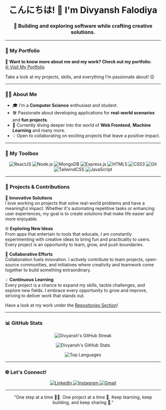 <h1 align="center">こんにちは! 👋 I'm Divyansh Falodiya</h1>
<h3 align="center">🚀 Building and exploring software while crafting creative solutions.</h3>

---

### 🔗 My Portfolio

🎨 **Want to know more about me and my work? Check out my portfolio:**  
[🌐 Visit My Portfolio](https://divyanshf.netlify.app)  

Take a look at my projects, skills, and everything I’m passionate about! 😊

---

### 👨‍💻 About Me

- 🎓 I’m a **Computer Science** enthusiast and student.
- 🛠️ Passionate about developing applications for **real-world scenarios** and **fun projects**.
- 🌱 Currently diving deeper into the world of **Web Frontend**, **Machine Learning** and many more.
- 💡 Open to collaborating on exciting projects that leave a positive impact.

---

### 🔧 My Toolbox

<p align="center">
  <img src="https://img.shields.io/badge/ReactJS-%2320232a.svg?style=for-the-badge&logo=react&logoColor=%2361DAFB" alt="ReactJS" />
  <img src="https://img.shields.io/badge/Node.js-%2343853D.svg?style=for-the-badge&logo=node.js&logoColor=white" alt="Node.js" />
  <img src="https://img.shields.io/badge/MongoDB-%234ea94b.svg?style=for-the-badge&logo=mongodb&logoColor=white" alt="MongoDB" />
  <img src="https://img.shields.io/badge/Express.js-%23000000.svg?style=for-the-badge&logo=express&logoColor=white" alt="Express.js" />
  <img src="https://img.shields.io/badge/HTML5-%23E34F26.svg?style=for-the-badge&logo=html5&logoColor=white" alt="HTML5" />
  <img src="https://img.shields.io/badge/CSS3-%231572B6.svg?style=for-the-badge&logo=css3&logoColor=white" alt="CSS3" />
  <img src="https://img.shields.io/badge/Git-%23F05033.svg?style=for-the-badge&logo=git&logoColor=white" alt="Git" />
  <img src="https://img.shields.io/badge/TailwindCSS-%2306B6D4.svg?style=for-the-badge&logo=tailwindcss&logoColor=white" alt="TailwindCSS" />
  <img src="https://img.shields.io/badge/JavaScript-%23F7DF1E.svg?style=for-the-badge&logo=javascript&logoColor=black" alt="JavaScript" />
</p>

---

### 🌟 Projects & Contributions

🚀 **Innovative Solutions**  
I love working on projects that solve real-world problems and have a meaningful impact. Whether it's automating repetitive tasks or enhancing user experiences, my goal is to create solutions that make life easier and more enjoyable.

🌐 **Exploring New Ideas**  
From apps that entertain to tools that educate, I am constantly experimenting with creative ideas to bring fun and practicality to users. Every project is an opportunity to learn, grow, and push boundaries.

🤝 **Collaborative Efforts**  
Collaboration fuels innovation. I actively contribute to team projects, open-source communities, and initiatives where creativity and teamwork come together to build something extraordinary.

💡 **Continuous Learning**  
Every project is a chance to expand my skills, tackle challenges, and explore new fields. I embrace every opportunity to grow and improve, striving to deliver work that stands out.

Have a look at my work under the [Repositories Section](#)!

---

### 📊 GitHub Stats

<p align="center">
  <img src="https://github-readme-streak-stats.herokuapp.com/?user=divyanshf&theme=radical&hide_border=true" alt="Divyansh's GitHub Streak" />
</p>

<p align="center">
  <img src="https://github-readme-stats.vercel.app/api?username=divyanshf&show_icons=true&hide_border=true&count_private=true&theme=radical" alt="Divyansh's GitHub Stats" />
</p>

<p align="center">
  <img src="https://github-readme-stats.vercel.app/api/top-langs?username=divyanshf&layout=compact&theme=radical&hide_border=true" alt="Top Languages" />
</p>

---

### 🌐 Let's Connect!

<p align="center">
  <a href="https://linkedin.com/in/divyanshf" target="_blank">
    <img src="https://img.shields.io/badge/LinkedIn-%230077B5.svg?style=for-the-badge&logo=linkedin&logoColor=white" alt="LinkedIn" />
  </a>
  <a href="https://www.instagram.com/divyansh.falodiya/" target="_blank">
    <img src="https://img.shields.io/badge/-Instagram-E4405F?style=for-the-badge&logo=instagram&logoColor=white" alt="Instagram" />
  </a>
  <a href="mailto:divyanshfalodiyaab@gmail.com" target="_blank">
    <img src="https://img.shields.io/badge/Gmail-D14836?style=for-the-badge&logo=gmail&logoColor=white" alt="Gmail" />
  </a>
</p>

---

<p align="center">
   "One step at a time 🏃‍♂️. One project at a time 📘. Keep learning, keep building, and keep sharing 🚀."
</p>

